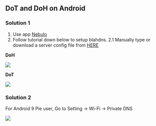 ## DoT and DoH on Android

### Solution 1
1. Use app [Nebulo](https://play.google.com/store/apps/details?id=com.frostnerd.smokescreen)
2. Follow tutorial down below to setup blahdns.
  2.1 Manually type or download a server config file from [HERE](https://smokescreen.app/servers/adblockers)

**DoH**

![](https://github.com/ookangzheng/blahdns/raw/master/client-conf/img-source/nebulo-doh.jpg)

**DoT**

![](https://github.com/ookangzheng/blahdns/raw/master/client-conf/img-source/nebulo-dot.jpg)

### Solution 2

For Android 9 Pie user, Go to Setting -> Wi-Fi -> Private DNS 

![](http://m.psyself.com/content/images/2018/08/Screenshot_20180807-102253-1.png)
